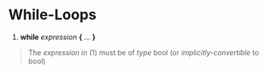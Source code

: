 # While-Loops

1. **while** _expression_ **{** _…_ **}**

> The _expression_ in (1) must be of _type_ bool (or _implicitly-convertible_ to bool)